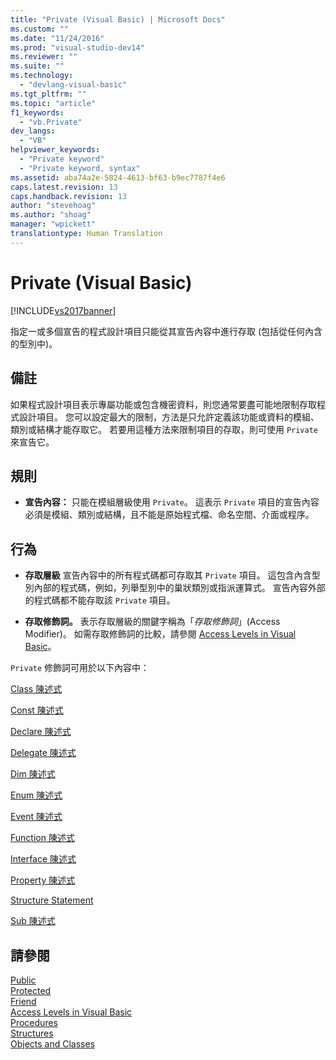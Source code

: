 ```yaml
---
title: "Private (Visual Basic) | Microsoft Docs"
ms.custom: ""
ms.date: "11/24/2016"
ms.prod: "visual-studio-dev14"
ms.reviewer: ""
ms.suite: ""
ms.technology: 
  - "devlang-visual-basic"
ms.tgt_pltfrm: ""
ms.topic: "article"
f1_keywords: 
  - "vb.Private"
dev_langs: 
  - "VB"
helpviewer_keywords: 
  - "Private keyword"
  - "Private keyword, syntax"
ms.assetid: aba74a2e-5824-4613-bf63-b9ec7787f4e6
caps.latest.revision: 13
caps.handback.revision: 13
author: "stevehoag"
ms.author: "shoag"
manager: "wpickett"
translationtype: Human Translation
---
```

# Private (Visual Basic)
[!INCLUDE[vs2017banner](../../../csharp/includes/vs2017banner.md)]

指定一或多個宣告的程式設計項目只能從其宣告內容中進行存取 \(包括從任何內含的型別中\)。  
  
## 備註  
 如果程式設計項目表示專屬功能或包含機密資料，則您通常要盡可能地限制存取程式設計項目。  您可以設定最大的限制，方法是只允許定義該功能或資料的模組、類別或結構才能存取它。  若要用這種方法來限制項目的存取，則可使用 `Private` 來宣告它。  
  
## 規則  
  
-   **宣告內容：** 只能在模組層級使用 `Private`。  這表示 `Private` 項目的宣告內容必須是模組、類別或結構，且不能是原始程式檔、命名空間、介面或程序。  
  
## 行為  
  
-   **存取層級** 宣告內容中的所有程式碼都可存取其 `Private` 項目。  這包含內含型別內部的程式碼，例如，列舉型別中的巢狀類別或指派運算式。  宣告內容外部的程式碼都不能存取該 `Private` 項目。  
  
-   **存取修飾詞。** 表示存取層級的關鍵字稱為「*存取修飾詞*」\(Access Modifier\)。  如需存取修飾詞的比較，請參閱 [Access Levels in Visual Basic](../../../visual-basic/programming-guide/language-features/declared-elements/access-levels.md)。  
  
 `Private` 修飾詞可用於以下內容中：  
  
 [Class 陳述式](../../../visual-basic/language-reference/statements/class-statement.md)  
  
 [Const 陳述式](../../../visual-basic/language-reference/statements/const-statement.md)  
  
 [Declare 陳述式](../../../visual-basic/language-reference/statements/declare-statement.md)  
  
 [Delegate 陳述式](../../../visual-basic/language-reference/statements/delegate-statement.md)  
  
 [Dim 陳述式](../../../visual-basic/language-reference/statements/dim-statement.md)  
  
 [Enum 陳述式](../../../visual-basic/language-reference/statements/enum-statement.md)  
  
 [Event 陳述式](../../../visual-basic/language-reference/statements/event-statement.md)  
  
 [Function 陳述式](../../../visual-basic/language-reference/statements/function-statement.md)  
  
 [Interface 陳述式](../../../visual-basic/language-reference/statements/interface-statement.md)  
  
 [Property 陳述式](../../../visual-basic/language-reference/statements/property-statement.md)  
  
 [Structure Statement](../../../visual-basic/language-reference/statements/structure-statement.md)  
  
 [Sub 陳述式](../../../visual-basic/language-reference/statements/sub-statement.md)  
  
## 請參閱  
 [Public](../../../visual-basic/language-reference/modifiers/public.md)   
 [Protected](../../../visual-basic/language-reference/modifiers/protected.md)   
 [Friend](../../../visual-basic/language-reference/modifiers/friend.md)   
 [Access Levels in Visual Basic](../../../visual-basic/programming-guide/language-features/declared-elements/access-levels.md)   
 [Procedures](../../../visual-basic/programming-guide/language-features/procedures/index.md)   
 [Structures](../../../visual-basic/programming-guide/language-features/data-types/structures.md)   
 [Objects and Classes](../../../visual-basic/programming-guide/language-features/objects-and-classes/index.md)